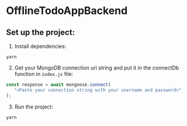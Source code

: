# OfflineTodoAppBackend

## Set up the project:

1. Install dependencies:
```
yarn
```

2. Get your MongoDB connection uri string and put it in the connectDb function in `index.js` file:
```js
const response = await mongoose.connect(
   "<Paste your connection string with your username and password>"
);
```

3. Run the project:
```
yarn
```




